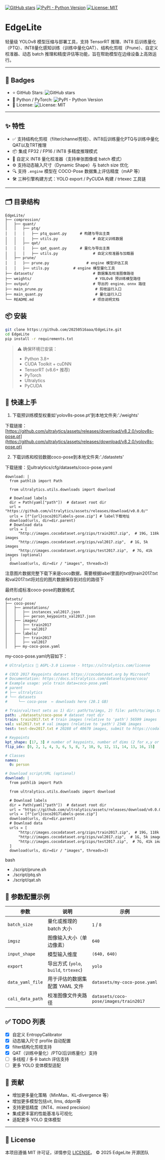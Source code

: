 [![GitHub stars](https://img.shields.io/github/stars/20250516aaa/EdgeLite?style=social)](https://github.com/20250516aaa/EdgeLite/stargazers) [![PyPI - Python Version](https://img.shields.io/pypi/pyversions/torch)](https://pytorch.org/) [![License: MIT](https://img.shields.io/badge/License-MIT-blue.svg)](LICENSE)

# EdgeLite

轻量级 YOLOv8 模型压缩与部署工具，支持 TensorRT 推理、INT8 后训练量化（PTQ）、INT8量化感知训练（训练中量化QAT）、结构化剪枝（Prune）、自定义校准器、动态 batch 推理和精度评估等功能，旨在帮助模型在边缘设备上高效运行。

---

## 📌 Badges

- ⭐️ GitHub Stars: ![GitHub stars](https://img.shields.io/github/stars/20250516aaa/EdgeLite?style=social)
- 🐍 Python / PyTorch: ![PyPI - Python Version](https://img.shields.io/pypi/pyversions/torch)
- 📄 License: ![License: MIT](https://img.shields.io/badge/License-MIT-blue.svg)

---

## ✨ 特性

- ✅ 支持结构化剪枝（filter/channel剪枝）、iNT8后训练量化PTQ与训练中量化QAT以及TRT推理
- 📦 集成 FP32 / FP16 / INT8 多精度推理模式
- 🎯 自定义 INT8 量化校准器（支持单张图像或 batch 模式）
- ⚙️ 支持动态输入尺寸（Dynamic Shape）与 batch size 优化
- 🔍 支持 `.engine` 模型在 COCO-Pose 数据集上评估精度（mAP 等）
- 🛠 三种引擎构建方式：YOLO export / PyCUDA 构建 / trtexec 工具链

---

## 🗂️ 目录结构

```text
EdgeLite/
├── compression/
│   ├── quant/
│   │   ├── ptq/
│   │   │   ├── ptq_quant.py      # 构建与导出主类
│   │   │   ├── utils.py                # 自定义训练数据
│   │   ├── qat/
│   │   │   ├── qat_quant.py      # 量化与导出主类
│   │   │   ├── utils.py                # 自定义校准器与加载器
│   ├── prune/
│   │   ├── prune.py                 # engine 模型评估工具
│   │   ├── utils.py           # engine 模型量化工具  
├── datasets/                           # 数据集及校准图像路径
├── weights/                             # YOLOv8 预训练模型路径
├── output/                             # 导出的 engine、onnx 路径
├── main_prune.py                        # 剪枝运行入口
├── main_quant.py                        # 量化运行入口
└── README.md                           # 项目说明文档
```

## 📦 安装

```bash
git clone https://github.com/20250516aaa/EdgeLite.git
cd EdgeLite
pip install -r requirements.txt
```

> ⚠️ 确保环境已安装：
>
> - Python 3.8+
> - CUDA Toolkit + cuDNN
> - TensorRT (v8.6+ 推荐)
> - PyTorch
> - Ultralytics
> - PyCUDA

## 🚀 快速上手

1. 下载预训练模型权重如'yolov8s-pose.pt'到本地文件夹:'./weights'

下载链接：[https://github.com/ultralytics/assets/releases/download/v8.2.0/yolov8s-pose.pt](https://github.com/ultralytics/assets/releases/download/v8.2.0/yolov8s-pose.pt)

2. 下载训练和校验数据coco-pose到本地文件夹:'./datastets'

下载链接：见ultralytics/cfg/datasets/coco-pose.yaml

```
download: |
  from pathlib import Path

  from ultralytics.utils.downloads import download

  # Download labels
  dir = Path(yaml["path"])  # dataset root dir
  url = "https://github.com/ultralytics/assets/releases/download/v0.0.0/"
  urls = [f"{url}coco2017labels-pose.zip"] # label下载地址
  download(urls, dir=dir.parent)
  # Download data
  urls = [
      "http://images.cocodataset.org/zips/train2017.zip",  # 19G, 118k images
      "http://images.cocodataset.org/zips/val2017.zip",  # 1G, 5k images
      "http://images.cocodataset.org/zips/test2017.zip",  # 7G, 41k images (optional)
  ]
  download(urls, dir=dir / "images", threads=3)
```

注意图片数据完整下载下来是coco数据，需要根据label里面的txt的train2017.txt和val2017.txt将对应的图片数据保存到对应的路径下

最终形成标准coco-pose的数据格式

```
datsets/
├── coco-pose/
│   ├── annotations/
│   │   ├── instances_val2017.json
│   │   ├── person_keypoints_val2017.json
│   ├── images/
│   │   ├── train2017  
│   │   ├── val2017  
│   ├── labels/
│   │   ├── train2017   
│   │   ├── val2017  
│   ├── my-coco-pose.yaml
```

my-coco-pose.yaml内容如下：

```yaml
# Ultralytics 🚀 AGPL-3.0 License - https://ultralytics.com/license

# COCO 2017 Keypoints dataset https://cocodataset.org by Microsoft
# Documentation: https://docs.ultralytics.com/datasets/pose/coco/
# Example usage: yolo train data=coco-pose.yaml
# parent
# ├── ultralytics
# └── datasets
#     └── coco-pose  ← downloads here (20.1 GB)

# Train/val/test sets as 1) dir: path/to/imgs, 2) file: path/to/imgs.txt, or 3) list: [path/to/imgs1, path/to/imgs2, ..]
path: ./datasets/coco-pose # dataset root dir
train: train2017.txt # train images (relative to 'path') 56599 images
val: val2017.txt # val images (relative to 'path') 2346 images
test: test-dev2017.txt # 20288 of 40670 images, submit to https://codalab.lisn.upsaclay.fr/competitions/7403

# Keypoints
kpt_shape: [17, 3] # number of keypoints, number of dims (2 for x,y or 3 for x,y,visible)
flip_idx: [0, 2, 1, 4, 3, 6, 5, 8, 7, 10, 9, 12, 11, 14, 13, 16, 15]

# Classes
names:
  0: person

# Download script/URL (optional)
download: |
  from pathlib import Path

  from ultralytics.utils.downloads import download

  # Download labels
  dir = Path(yaml["path"])  # dataset root dir
  url = "https://github.com/ultralytics/assets/releases/download/v0.0.0/"
  urls = [f"{url}coco2017labels-pose.zip"]
  download(urls, dir=dir.parent)
  # Download data
  urls = [
      "http://images.cocodataset.org/zips/train2017.zip",  # 19G, 118k images
      "http://images.cocodataset.org/zips/val2017.zip",  # 1G, 5k images
      "http://images.cocodataset.org/zips/test2017.zip",  # 7G, 41k images (optional)
  ]
  download(urls, dir=dir / "images", threads=3)

```

bash

* ./script/prune.sh
* ./script/ptq.sh
* ./script/qat.sh

## 🎯 参数配置示例

| 参数               | 说明                                        | 示例                                    |
| ------------------ | ------------------------------------------- | --------------------------------------- |
| `batch_size`     | 量化或推理的 batch 大小                     | `1` / `8`                           |
| `imgsz`          | 图像输入大小（单边像素）                    | `640`                                 |
| `input_shape`    | 模型输入维度                                | `(640, 640)`                          |
| `export`         | 导出方式 (`yolo`, `build`, `trtexec`) | `yolo`                                |
| `data_yaml_file` | 用于评估的数据集配置 YAML 文件              | `datasets/my-coco-pose.yaml`          |
| `cali_data_path` | 校准图像文件夹路径                          | `datasets/coco-pose/images/train2017` |

## ✅ TODO 列表

- [X] 自定义 EntropyCalibrator
- [X] 动态输入尺寸 profile 自动配置
- [X] filter结构化剪枝支持
- [X] QAT（训练中量化）/PTQ(后训练量化）支持
- [ ] 多线程 / 多卡 batch 评估支持
- [ ] 更多 YOLO 变体模型适配

## 🙌 贡献

- 增加更多量化策略（MinMax、KL-divergence 等）
- 增加更多模型包括vit, llms, ddpm等
- 支持更低精度（INT4、mixed precision）
- 集成更丰富的性能基准与可视化
- 适配更多 YOLO 变体模型

---

## 📄 License

本项目遵循 MIT 许可证，详情参见 [LICENSE](./LICENSE)。
© 2025 EdgeLite 开源团队
